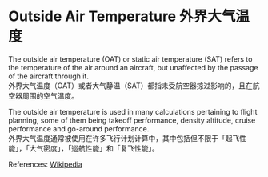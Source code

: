 # Outside Air Temperature 外界大气温度

The outside air temperature (OAT) or static air temperature (SAT) refers to the temperature of the air around an aircraft, but unaffected by the passage of the aircraft through it.   
外界大气温度（OAT）或者大气静温（SAT）都指未受航空器掠过影响的，且在航空器周围的空气温度。

The outside air temperature is used in many calculations pertaining to flight planning, some of them being takeoff performance, density altitude, cruise performance and go-around performance.   
外界大气温度通常被使用在许多飞行计划计算中，其中包括但不限于「起飞性能」，「大气密度」，「巡航性能」和「复飞性能」。

References:
[Wikipedia](https://en.wikipedia.org/wiki/Outside_air_temperature)